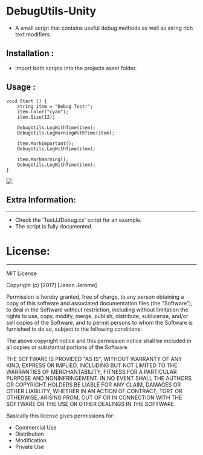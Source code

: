 # DebugUtils-Unity
- A small script that contains useful debug methods as well as string rich text modifiers.

## Installation :
- Import both scripts into the projects asset folder.

## Usage : 
```
void Start () {
	string item = "Debug Test!";
	item.Color("cyan");
	item.Size(12);

	DebugUtils.LogWithTime(item);
	DebugUtils.LogWarningWithTime(item);

	item.MarkImportant();
	DebugUtils.LogWithTime(item);

	item.MarkWarning();
	DebugUtils.LogWithTime(item);
}
```
![](https://cloud.githubusercontent.com/assets/20238115/26022243/f4132464-376d-11e7-9dd3-a71893946a07.png)


## Extra Information:
------------------------------
- Check the 'TestJJDebug.cs' script for an example.
- The script is fully documented.




# License:
------------------------------
MIT License

Copyright (c) [2017] [Jason Jerome]

Permission is hereby granted, free of charge, to any person obtaining a copy
of this software and associated documentation files (the "Software"), to deal
in the Software without restriction, including without limitation the rights
to use, copy, modify, merge, publish, distribute, sublicense, and/or sell
copies of the Software, and to permit persons to whom the Software is
furnished to do so, subject to the following conditions:

The above copyright notice and this permission notice shall be included in all
copies or substantial portions of the Software.

THE SOFTWARE IS PROVIDED "AS IS", WITHOUT WARRANTY OF ANY KIND, EXPRESS OR
IMPLIED, INCLUDING BUT NOT LIMITED TO THE WARRANTIES OF MERCHANTABILITY,
FITNESS FOR A PARTICULAR PURPOSE AND NONINFRINGEMENT. IN NO EVENT SHALL THE
AUTHORS OR COPYRIGHT HOLDERS BE LIABLE FOR ANY CLAIM, DAMAGES OR OTHER
LIABILITY, WHETHER IN AN ACTION OF CONTRACT, TORT OR OTHERWISE, ARISING FROM,
OUT OF OR IN CONNECTION WITH THE SOFTWARE OR THE USE OR OTHER DEALINGS IN THE
SOFTWARE.


Basically this license gives permissions for:
- Commercial Use
- Distribution
- Modification
- Private Use
